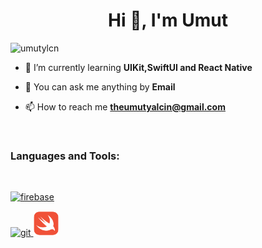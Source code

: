 <h1 align="center">Hi 👋, I'm Umut</h1>
<p align="left"> <img src="https://komarev.com/ghpvc/?username=umutylcn&label=Profile%20views&color=0e75b6&style=flat" alt="umutylcn" /> </p>

- 🌱 I’m currently learning **UIKit,SwiftUI and React Native**

- 💬 You can ask me anything by **Email**

- 📫 How to reach me **theumutyalcin@gmail.com**

<br>
<h3 align="left">Languages and Tools:</h3>
<br>
<p align="left"> <a href="https://developer.android.com" target="_blank" rel="noreferrer"> 
<img src="https://www.vectorlogo.zone/logos/firebase/firebase-icon.svg" alt="firebase" width="40" height="40"/> </a> 
  
<a href="https://git-scm.com/" target="_blank" rel="noreferrer"> <img src="https://www.vectorlogo.zone/logos/git-scm/git-scm-icon.svg" alt="git" width="40" height="40"/> </a> 
<img src="https://raw.githubusercontent.com/devicons/devicon/master/icons/swift/swift-original.svg" alt="swift" width="40" height="40"/> </a>
</p>


